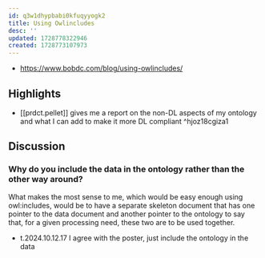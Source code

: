 ```yaml
---
id: q3w1dhypbabi0kfuqyyogk2
title: Using Owlincludes
desc: ''
updated: 1728778322946
created: 1728773107973
---
```


- https://www.bobdc.com/blog/using-owlincludes/

## Highlights

- [[prdct.pellet]] gives me a report on the non-DL aspects of my ontology and what I can add to make it more DL compliant ^hjoz18cgiza1

## Discussion


### Why do you include the data in the ontology rather than the other way around?

What makes the most sense to me, which would be easy enough using owl:includes, would be to have a separate skeleton document that has one pointer to the data document and another pointer to the ontology to say that, for a given processing need, these two are to be used together.

- t.2024.10.12.17 I agree with the poster, just include the ontology in the data